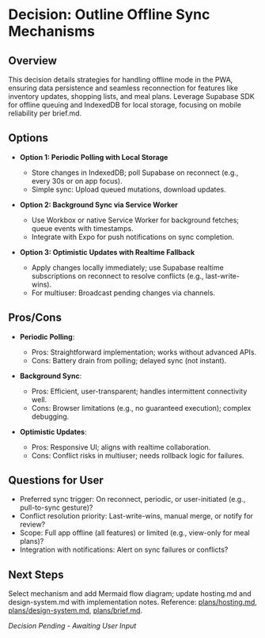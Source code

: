 # Decision: Outline Offline Sync Mechanisms

## Overview
This decision details strategies for handling offline mode in the PWA, ensuring data persistence and seamless reconnection for features like inventory updates, shopping lists, and meal plans. Leverage Supabase SDK for offline queuing and IndexedDB for local storage, focusing on mobile reliability per brief.md.

## Options
- **Option 1: Periodic Polling with Local Storage**
  - Store changes in IndexedDB; poll Supabase on reconnect (e.g., every 30s or on app focus).
  - Simple sync: Upload queued mutations, download updates.

- **Option 2: Background Sync via Service Worker**
  - Use Workbox or native Service Worker for background fetches; queue events with timestamps.
  - Integrate with Expo for push notifications on sync completion.

- **Option 3: Optimistic Updates with Realtime Fallback**
  - Apply changes locally immediately; use Supabase realtime subscriptions on reconnect to resolve conflicts (e.g., last-write-wins).
  - For multiuser: Broadcast pending changes via channels.

## Pros/Cons
- **Periodic Polling**:
  - Pros: Straightforward implementation; works without advanced APIs.
  - Cons: Battery drain from polling; delayed sync (not instant).

- **Background Sync**:
  - Pros: Efficient, user-transparent; handles intermittent connectivity well.
  - Cons: Browser limitations (e.g., no guaranteed execution); complex debugging.

- **Optimistic Updates**:
  - Pros: Responsive UI; aligns with realtime collaboration.
  - Cons: Conflict risks in multiuser; needs rollback logic for failures.

## Questions for User
- Preferred sync trigger: On reconnect, periodic, or user-initiated (e.g., pull-to-sync gesture)?
- Conflict resolution priority: Last-write-wins, manual merge, or notify for review?
- Scope: Full app offline (all features) or limited (e.g., view-only for meal plans)?
- Integration with notifications: Alert on sync failures or conflicts?

## Next Steps
Select mechanism and add Mermaid flow diagram; update hosting.md and design-system.md with implementation notes. Reference: [plans/hosting.md](../hosting.md), [plans/design-system.md](../design-system.md), [plans/brief.md](../brief.md).

*Decision Pending - Awaiting User Input*